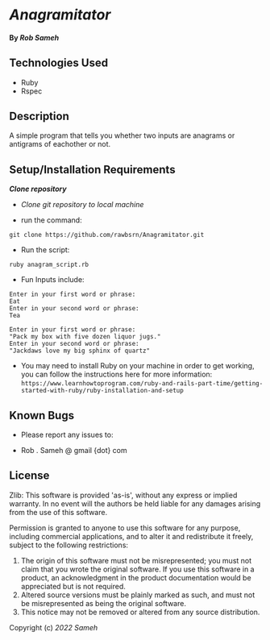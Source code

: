 # _Anagramitator_

#### By _**Rob Sameh**_

## Technologies Used

* Ruby
* Rspec

## Description

A simple program that tells you whether two inputs are anagrams or antigrams of eachother or not. 

## Setup/Installation Requirements

**_Clone repository_**

*  _Clone git repository to local machine_

* run the command:
 ```
git clone https://github.com/rawbsrn/Anagramitator.git
```

* Run the script:

```
ruby anagram_script.rb
```
* Fun Inputs include:

```
Enter in your first word or phrase:
Eat
Enter in your second word or phrase:
Tea
```

```
Enter in your first word or phrase:
"Pack my box with five dozen liquor jugs." 
Enter in your second word or phrase:
"Jackdaws love my big sphinx of quartz"
```

* You may need to install Ruby on your machine in order to get working, you can follow the instructions here for more information: `https://www.learnhowtoprogram.com/ruby-and-rails-part-time/getting-started-with-ruby/ruby-installation-and-setup`


## Known Bugs

* Please report any issues to: 


* Rob . Sameh @ gmail {dot} com

## License

Zlib:
  This software is provided 'as-is', without any express or implied
  warranty.  In no event will the authors be held liable for any damages
  arising from the use of this software.

  Permission is granted to anyone to use this software for any purpose,
  including commercial applications, and to alter it and redistribute it
  freely, subject to the following restrictions:

  1. The origin of this software must not be misrepresented; you must not claim that you wrote the original software. If you use this software
     in a product, an acknowledgment in the product documentation would be
     appreciated but is not required.
  2. Altered source versions must be plainly marked as such, and must not be
     misrepresented as being the original software.
  3. This notice may not be removed or altered from any source distribution.

Copyright (c) _2022_ _Sameh_

